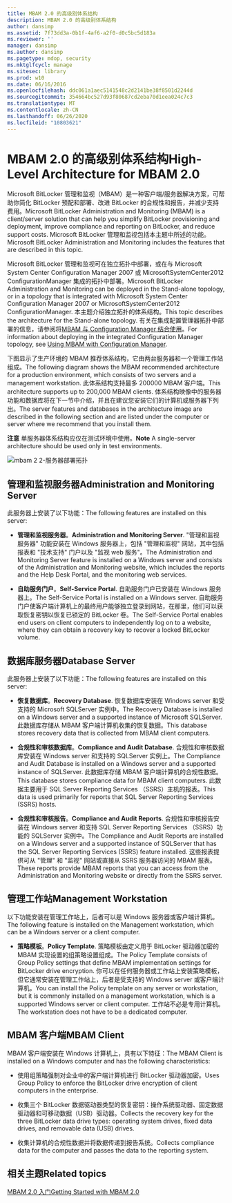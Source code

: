 ```yaml
---
title: MBAM 2.0 的高级别体系结构
description: MBAM 2.0 的高级别体系结构
author: dansimp
ms.assetid: 7f73dd3a-0b1f-4af6-a2f0-d0c5bc5d183a
ms.reviewer: ''
manager: dansimp
ms.author: dansimp
ms.pagetype: mdop, security
ms.mktglfcycl: manage
ms.sitesec: library
ms.prod: w10
ms.date: 06/16/2016
ms.openlocfilehash: ddc061a1aec5141548c2d2141be38f8501d2244d
ms.sourcegitcommit: 354664bc527d93f80687cd2eba70d1eea024c7c3
ms.translationtype: MT
ms.contentlocale: zh-CN
ms.lasthandoff: 06/26/2020
ms.locfileid: "10803621"
---
```

# <span data-ttu-id="12a17-103">MBAM 2.0 的高级别体系结构</span><span class="sxs-lookup"><span data-stu-id="12a17-103">High-Level Architecture for MBAM 2.0</span></span>


<span data-ttu-id="12a17-104">Microsoft BitLocker 管理和监视（MBAM）是一种客户端/服务器解决方案，可帮助你简化 BitLocker 预配和部署、改进 BitLocker 的合规性和报告，并减少支持费用。</span><span class="sxs-lookup"><span data-stu-id="12a17-104">Microsoft BitLocker Administration and Monitoring (MBAM) is a client/server solution that can help you simplify BitLocker provisioning and deployment, improve compliance and reporting on BitLocker, and reduce support costs.</span></span> <span data-ttu-id="12a17-105">Microsoft BitLocker 管理和监视包括本主题中所述的功能。</span><span class="sxs-lookup"><span data-stu-id="12a17-105">Microsoft BitLocker Administration and Monitoring includes the features that are described in this topic.</span></span>

<span data-ttu-id="12a17-106">Microsoft BitLocker 管理和监视可在独立拓扑中部署，或在与 Microsoft System Center Configuration Manager 2007 或 MicrosoftSystemCenter2012 ConfigurationManager 集成的拓扑中部署。</span><span class="sxs-lookup"><span data-stu-id="12a17-106">Microsoft BitLocker Administration and Monitoring can be deployed in the Stand-alone topology, or in a topology that is integrated with Microsoft System Center Configuration Manager 2007 or MicrosoftSystemCenter2012 ConfigurationManager.</span></span> <span data-ttu-id="12a17-107">本主题介绍独立拓扑的体系结构。</span><span class="sxs-lookup"><span data-stu-id="12a17-107">This topic describes the architecture for the Stand-alone topology.</span></span> <span data-ttu-id="12a17-108">有关在集成配置管理器拓扑中部署的信息，请参阅将[MBAM 与 Configuration Manager 结合使用](using-mbam-with-configuration-manager.md)。</span><span class="sxs-lookup"><span data-stu-id="12a17-108">For information about deploying in the integrated Configuration Manager topology, see [Using MBAM with Configuration Manager](using-mbam-with-configuration-manager.md).</span></span>

<span data-ttu-id="12a17-109">下图显示了生产环境的 MBAM 推荐体系结构，它由两台服务器和一个管理工作站组成。</span><span class="sxs-lookup"><span data-stu-id="12a17-109">The following diagram shows the MBAM recommended architecture for a production environment, which consists of two servers and a management workstation.</span></span> <span data-ttu-id="12a17-110">此体系结构支持最多 200000 MBAM 客户端。</span><span class="sxs-lookup"><span data-stu-id="12a17-110">This architecture supports up to 200,000 MBAM clients.</span></span> <span data-ttu-id="12a17-111">体系结构映像中的服务器功能和数据库将在下一节中介绍，并且在建议您安装它们的计算机或服务器下列出。</span><span class="sxs-lookup"><span data-stu-id="12a17-111">The server features and databases in the architecture image are described in the following section and are listed under the computer or server where we recommend that you install them.</span></span>

<span data-ttu-id="12a17-112">**注意** 单服务器体系结构应仅在测试环境中使用。</span><span class="sxs-lookup"><span data-stu-id="12a17-112">**Note** A single-server architecture should be used only in test environments.</span></span>

 

![mbam 2 2-服务器部署拓扑](images/mbam2-3-servers.gif)

## <span data-ttu-id="12a17-114">管理和监视服务器</span><span class="sxs-lookup"><span data-stu-id="12a17-114">Administration and Monitoring Server</span></span>


<span data-ttu-id="12a17-115">此服务器上安装了以下功能：</span><span class="sxs-lookup"><span data-stu-id="12a17-115">The following features are installed on this server:</span></span>

-   <span data-ttu-id="12a17-116">**管理和监视服务器**。</span><span class="sxs-lookup"><span data-stu-id="12a17-116">**Administration and Monitoring Server**.</span></span> <span data-ttu-id="12a17-117">"管理和监视服务器" 功能安装在 Windows 服务器上，包括 "管理和监视" 网站，其中包括报表和 "技术支持" 门户以及 "监视 web 服务"。</span><span class="sxs-lookup"><span data-stu-id="12a17-117">The Administration and Monitoring Server feature is installed on a Windows server and consists of the Administration and Monitoring website, which includes the reports and the Help Desk Portal, and the monitoring web services.</span></span>

-   <span data-ttu-id="12a17-118">**自助服务门户**。</span><span class="sxs-lookup"><span data-stu-id="12a17-118">**Self-Service Portal**.</span></span> <span data-ttu-id="12a17-119">自助服务门户已安装在 Windows 服务器上。</span><span class="sxs-lookup"><span data-stu-id="12a17-119">The Self-Service Portal is installed on a Windows server.</span></span> <span data-ttu-id="12a17-120">自助服务门户使客户端计算机上的最终用户能够独立登录到网站，在那里，他们可以获取恢复密钥以恢复已锁定的 BitLocker 卷。</span><span class="sxs-lookup"><span data-stu-id="12a17-120">The Self-Service Portal enables end users on client computers to independently log on to a website, where they can obtain a recovery key to recover a locked BitLocker volume.</span></span>

## <span data-ttu-id="12a17-121">数据库服务器</span><span class="sxs-lookup"><span data-stu-id="12a17-121">Database Server</span></span>


<span data-ttu-id="12a17-122">此服务器上安装了以下功能：</span><span class="sxs-lookup"><span data-stu-id="12a17-122">The following features are installed on this server:</span></span>

-   <span data-ttu-id="12a17-123">**恢复数据库**。</span><span class="sxs-lookup"><span data-stu-id="12a17-123">**Recovery Database**.</span></span> <span data-ttu-id="12a17-124">恢复数据库安装在 Windows server 和受支持的 Microsoft SQLServer 实例中。</span><span class="sxs-lookup"><span data-stu-id="12a17-124">The Recovery Database is installed on a Windows server and a supported instance of Microsoft SQLServer.</span></span> <span data-ttu-id="12a17-125">此数据库存储从 MBAM 客户端计算机收集的恢复数据。</span><span class="sxs-lookup"><span data-stu-id="12a17-125">This database stores recovery data that is collected from MBAM client computers.</span></span>

-   <span data-ttu-id="12a17-126">**合规性和审核数据库**。</span><span class="sxs-lookup"><span data-stu-id="12a17-126">**Compliance and Audit Database**.</span></span> <span data-ttu-id="12a17-127">合规性和审核数据库安装在 Windows server 和支持的 SQLServer 实例上。</span><span class="sxs-lookup"><span data-stu-id="12a17-127">The Compliance and Audit Database is installed on a Windows server and a supported instance of SQLServer.</span></span> <span data-ttu-id="12a17-128">此数据库存储 MBAM 客户端计算机的合规性数据。</span><span class="sxs-lookup"><span data-stu-id="12a17-128">This database stores compliance data for MBAM client computers.</span></span> <span data-ttu-id="12a17-129">此数据主要用于 SQL Server Reporting Services （SSRS）主机的报表。</span><span class="sxs-lookup"><span data-stu-id="12a17-129">This data is used primarily for reports that SQL Server Reporting Services (SSRS) hosts.</span></span>

-   <span data-ttu-id="12a17-130">**合规性和审核报告**。</span><span class="sxs-lookup"><span data-stu-id="12a17-130">**Compliance and Audit Reports**.</span></span> <span data-ttu-id="12a17-131">合规性和审核报告安装在 Windows server 和支持 SQL Server Reporting Services （SSRS）功能的 SQLServer 实例中。</span><span class="sxs-lookup"><span data-stu-id="12a17-131">The Compliance and Audit Reports are installed on a Windows server and a supported instance of SQLServer that has the SQL Server Reporting Services (SSRS) feature installed.</span></span> <span data-ttu-id="12a17-132">这些报表提供可从 "管理" 和 "监视" 网站或直接从 SSRS 服务器访问的 MBAM 报表。</span><span class="sxs-lookup"><span data-stu-id="12a17-132">These reports provide MBAM reports that you can access from the Administration and Monitoring website or directly from the SSRS server.</span></span>

## <span data-ttu-id="12a17-133">管理工作站</span><span class="sxs-lookup"><span data-stu-id="12a17-133">Management Workstation</span></span>


<span data-ttu-id="12a17-134">以下功能安装在管理工作站上，后者可以是 Windows 服务器或客户端计算机。</span><span class="sxs-lookup"><span data-stu-id="12a17-134">The following feature is installed on the Management workstation, which can be a Windows server or a client computer.</span></span>

-   <span data-ttu-id="12a17-135">**策略模板**。</span><span class="sxs-lookup"><span data-stu-id="12a17-135">**Policy Template**.</span></span> <span data-ttu-id="12a17-136">策略模板由定义用于 BitLocker 驱动器加密的 MBAM 实现设置的组策略设置组成。</span><span class="sxs-lookup"><span data-stu-id="12a17-136">The Policy Template consists of Group Policy settings that define MBAM implementation settings for BitLocker drive encryption.</span></span> <span data-ttu-id="12a17-137">你可以在任何服务器或工作站上安装策略模板，但它通常安装在管理工作站上，后者是受支持的 Windows server 或客户端计算机。</span><span class="sxs-lookup"><span data-stu-id="12a17-137">You can install the Policy template on any server or workstation, but it is commonly installed on a management workstation, which is a supported Windows server or client computer.</span></span> <span data-ttu-id="12a17-138">工作站不必是专用计算机。</span><span class="sxs-lookup"><span data-stu-id="12a17-138">The workstation does not have to be a dedicated computer.</span></span>

## <a href="" id="---------mbam-client"></a> <span data-ttu-id="12a17-139">MBAM 客户端</span><span class="sxs-lookup"><span data-stu-id="12a17-139">MBAM Client</span></span>


<span data-ttu-id="12a17-140">MBAM 客户端安装在 Windows 计算机上，具有以下特征：</span><span class="sxs-lookup"><span data-stu-id="12a17-140">The MBAM Client is installed on a Windows computer and has the following characteristics:</span></span>

-   <span data-ttu-id="12a17-141">使用组策略强制对企业中的客户端计算机进行 BitLocker 驱动器加密。</span><span class="sxs-lookup"><span data-stu-id="12a17-141">Uses Group Policy to enforce the BitLocker drive encryption of client computers in the enterprise.</span></span>

-   <span data-ttu-id="12a17-142">收集三个 BitLocker 数据驱动器类型的恢复密钥：操作系统驱动器、固定数据驱动器和可移动数据（USB）驱动器。</span><span class="sxs-lookup"><span data-stu-id="12a17-142">Collects the recovery key for the three BitLocker data drive types: operating system drives, fixed data drives, and removable data (USB) drives.</span></span>

-   <span data-ttu-id="12a17-143">收集计算机的合规性数据并将数据传递到报告系统。</span><span class="sxs-lookup"><span data-stu-id="12a17-143">Collects compliance data for the computer and passes the data to the reporting system.</span></span>

## <span data-ttu-id="12a17-144">相关主题</span><span class="sxs-lookup"><span data-stu-id="12a17-144">Related topics</span></span>


[<span data-ttu-id="12a17-145">MBAM 2.0 入门</span><span class="sxs-lookup"><span data-stu-id="12a17-145">Getting Started with MBAM 2.0</span></span>](getting-started-with-mbam-20-mbam-2.md)

 

 





